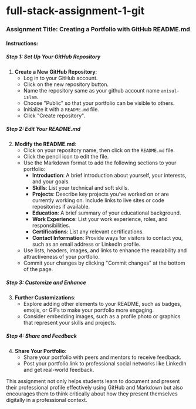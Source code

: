 # full-stack-assignment-1-git

### Assignment Title: **Creating a Portfolio with GitHub README.md**


#### Instructions:

##### Step 1: Set Up Your GitHub Repository
1. **Create a New GitHub Repository**:
   - Log in to your GitHub account.
   - Click on the new repository button.
   - Name the repository same as your github account name `anisul-islam`.
   - Choose "Public" so that your portfolio can be visible to others.
   - Initialize it with a `README.md` file.
   - Click "Create repository".

##### Step 2: Edit Your README.md
2. **Modify the README.md**:
   - Click on your repository name, then click on the `README.md` file.
   - Click the pencil icon to edit the file.
   - Use the Markdown format to add the following sections to your portfolio:
     - **Introduction**: A brief introduction about yourself, your interests, and your goals.
     - **Skills**: List your technical and soft skills.
     - **Projects**: Describe key projects you’ve worked on or are currently working on. Include links to live sites or code repositories if available.
     - **Education**: A brief summary of your educational background.
     - **Work Experience**: List your work experience, roles, and responsibilities.
     - **Certifications**: List any relevant certifications.
     - **Contact Information**: Provide ways for visitors to contact you, such as an email address or LinkedIn profile.
   - Use lists, headers, images, and links to enhance the readability and attractiveness of your portfolio.
   - Commit your changes by clicking "Commit changes" at the bottom of the page.

##### Step 3: Customize and Enhance
3. **Further Customizations**:
   - Explore adding other elements to your README, such as badges, emojis, or GIFs to make your portfolio more engaging.
   - Consider embedding images, such as a profile photo or graphics that represent your skills and projects.

##### Step 4: Share and Feedback
4. **Share Your Portfolio**:
   - Share your portfolio with peers and mentors to receive feedback.
   - Post your portfolio link to professional social networks like LinkedIn and get real-world feedback.


This assignment not only helps students learn to document and present their professional profile effectively using GitHub and Markdown but also encourages them to think critically about how they present themselves digitally in a professional context.
